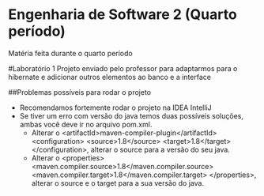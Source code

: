 # Engenharia de Software 2 (Quarto período)
Matéria feita durante o quarto período

#Laboratório 1
Projeto enviado pelo professor para adaptarmos para o hibernate e adicionar outros elementos ao banco e a interface

##Problemas possíveis para rodar o projeto

- Recomendamos fortemente rodar o projeto na IDEA IntelliJ
- Se tiver um erro com versão do java temos duas possíveis soluções, ambas você deve ir no arquivo pom.xml.
  - Alterar o \<artifactId>maven-compiler-plugin<\/artifactId> \<configuration> \<source>1.8\</source> \<target>1.8\</target> \</configuration>, alterar o source para a versão do seu java.
  - Alterar o \<properties> \<maven.compiler.source>1.8\</maven.compiler.source> \<maven.compiler.target>1.8\</maven.compiler.target> \</properties>, alterar o source e o target para a sua versão do java.
